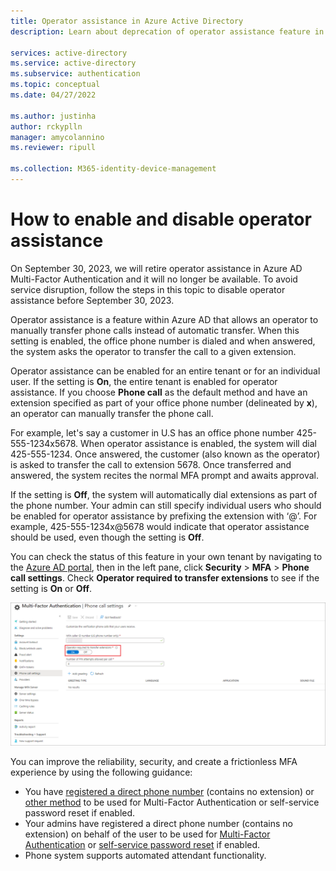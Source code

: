 ```yaml
---
title: Operator assistance in Azure Active Directory 
description: Learn about deprecation of operator assistance feature in Azure Active Directory

services: active-directory
ms.service: active-directory
ms.subservice: authentication
ms.topic: conceptual
ms.date: 04/27/2022

ms.author: justinha
author: rckyplln
manager: amycolannino
ms.reviewer: ripull

ms.collection: M365-identity-device-management
---
```

# How to enable and disable operator assistance

On September 30, 2023, we will retire operator assistance in Azure AD Multi-Factor Authentication and it will no longer be available. To avoid service disruption, follow the steps in this topic to disable operator assistance before September 30, 2023.

Operator assistance is a feature within Azure AD that allows an operator to manually transfer phone calls instead of automatic transfer. When this setting is enabled, the office phone number is dialed and when answered, the system asks the operator to transfer the call to a given extension.

Operator assistance can be enabled for an entire tenant or for an individual user. If the setting is **On**, the entire tenant is enabled for operator assistance. If you choose **Phone call** as the default method and have an extension specified as part of your office phone number (delineated by **x**), an operator can manually transfer the phone call.

For example, let's say a customer in U.S has an office phone number 425-555-1234x5678. When operator assistance is enabled, the system will dial 425-555-1234. Once answered, the customer (also known as the operator) is asked to transfer the call to extension 5678. Once transferred and answered, the system recites the normal MFA prompt and awaits approval.

If the setting is **Off**, the system will automatically dial extensions as part of the phone number. Your admin can still specify individual users who should be enabled for operator assistance by prefixing the extension with ‘@’. For example, 425-555-1234x@5678 would indicate that operator assistance should be used, even though the setting is **Off**.

You can check the status of this feature in your own tenant by navigating to the [Azure AD portal](https://portal.azure.com/#blade/Microsoft_AAD_IAM/ActiveDirectoryMenuBlade), then in the left pane, click **Security** > **MFA** > **Phone call settings**. Check **Operator required to transfer extensions** to see if the setting is **On** or **Off**. 

![Screenshot of operator assistance settings](./media/concept-authentication-operator-assistance/settings.png)

You can improve the reliability, security, and create a frictionless MFA experience by using the following guidance:

- You have [registered a direct phone number](https://aka.ms/mfasetup) (contains no extension) or [other method](concept-authentication-methods.md) to be used for Multi-Factor Authentication or self-service password reset if enabled. 
- Your admins have registered a direct phone number (contains no extension) on behalf of the user to be used for [Multi-Factor Authentication](howto-mfa-userdevicesettings.md#add-authentication-methods-for-a-user) or [self-service password reset](tutorial-enable-sspr.md) if enabled. 
- Phone system supports automated attendant functionality. 
 
